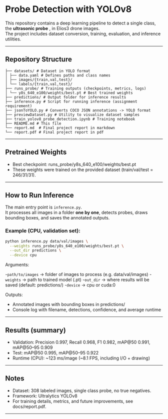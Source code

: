 # Probe Detection with YOLOv8

This repository contains a deep learning pipeline to detect a single class, the **ultrasonic probe** , in Elios3 drone images.  
The project includes dataset conversion, training, evaluation, and inference utilities.

---

## Repository Structure

```
├── datasets/ # Dataset in YOLO format
│ ├── data.yaml # Defines paths and class names
│ ├── images/{train,val,test}/
│ └── labels/{train,val,test}/
├── runs_probe/ # Training outputs (checkpoints, metrics, logs)
│ └── y8s_640_e100/weights/best.pt # Best trained weights
├── predictions/ # Output folder for inference results
├── inference.py # Script for running inference (assignment requirement)
├── jsonToYOLO.py # Converts COCO JSON annotations -> YOLO format
├── previewDataset.py # Utility to visualize dataset samples
├── train_yolov8_probe_detection.ipynb # Training notebook
├── README.md # This file
└── report.md  # Final project report in markdown
└── report.pdf # Final project report in pdf
```
---

## Pretrained Weights

- Best checkpoint: runs_probe/y8s_640_e100/weights/best.pt
- These weights were trained on the provided dataset (train/val/test = 246/31/31).

---

## How to Run Inference

The main entry point is `inference.py`.  
It processes all images in a folder **one by one**, detects probes, draws bounding boxes, and saves the annotated outputs.

### Example (CPU, validation set):
```bash
python inference.py data/val/images \
  --weights runs_probe/y8s_640_e100/weights/best.pt \
  --out_dir predictions \
  --device cpu
```
Arguments:

-`path/to/images` → folder of images to process (e.g. data/val/images)
-`weights` → path to trained model (.pt)
-`out_dir` → where results will be saved (default: predictions/)
-`device` → cpu or cuda:0

Outputs:
- Annotated images with bounding boxes in predictions/
- Console log with filename, detections, confidence, and average runtime

---
## Results (summary)
- Validation: Precision 0.997, Recall 0.968, F1 0.982, mAP@50 0.991, mAP@50–95 0.909
- Test: mAP@50 0.995, mAP@50–95 0.922
- Runtime (CPU): ~123 ms/image (~8.1 FPS, including I/O + drawing)

---
## Notes
- Dataset: 308 labeled images, single class probe, no true negatives.
- Framework: Ultralytics YOLOv8
- For training details, metrics, and future improvements, see docs/report.pdf.

---
